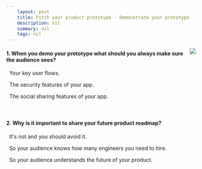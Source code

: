 ```yaml
---
    layout: post
    title: Pitch your product prototype - Demonstrate your prototype
    description: nil
    summary: nil
    tags: nil
---
```



 <a target="_blank" href="https://docs.microsoft.com/en-us/learn/modules/pitching-your-prototype/5-demonstrate-your-prototype/"><i class="fas fa-external-link-alt"></i> </a>
 <img align="right" src="https://docs.microsoft.com/en-us/learn/achievements/pitch-your-product-prototype.svg">
####  1. When you demo your prototype what should you always make sure the audience sees?


<i class='fas fa-check-square' style='color: Dodgerblue;'></i> &nbsp;&nbsp;Your key user flows.

<i class='far fa-square'></i> &nbsp;&nbsp;The security features of your app.

<i class='far fa-square'></i> &nbsp;&nbsp;The social sharing features of your app.
<br />
<br />
<br />

####  2. Why is it important to share your future product roadmap?


<i class='far fa-square'></i> &nbsp;&nbsp;It's not and you should avoid it.

<i class='far fa-square'></i> &nbsp;&nbsp;So your audience knows how many engineers you need to hire.

<i class='fas fa-check-square' style='color: Dodgerblue;'></i> &nbsp;&nbsp;So your audience understands the future of your product.
<br />
<br />
<br />
